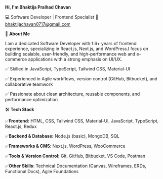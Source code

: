 **Hi, I'm Bhaktija Pralhad Chavan**

💻 Software Developer | Frontend Specialist
📧 bhaktijachavan0717@gmail.com

🚀 **About Me**

I am a dedicated Software Developer with 1.6+ years of frontend experience, specializing in React.js, Next.js, and WordPress.I focus on building scalable, user-friendly, and high-performance web and e-commerce applications with a strong emphasis on UI/UX.

✅ Skilled in JavaScript, TypeScript, Tailwind CSS, Material-UI

✅ Experienced in Agile workflows, version control (GitHub, Bitbucket), and collaborative teamwork

✅ Passionate about clean architecture, reusable components, and performance optimization

🛠️ **Tech Stack**

✅**Frontend:** HTML, CSS, Tailwind CSS, Material-UI, JavaScript, TypeScript, React.js, Redux

✅**Backend & Database:** Node.js (basic), MongoDB, SQL

✅**Frameworks & CMS**: Next.js, WordPress, WooCommerce

✅**Tools & Version Control:** Git, GitHub, Bitbucket, VS Code, Postman

✅**Other Skills:** Technical Documentation (Canvas, Wireframes, ERDs, Functional Docs), Agile Foundations
